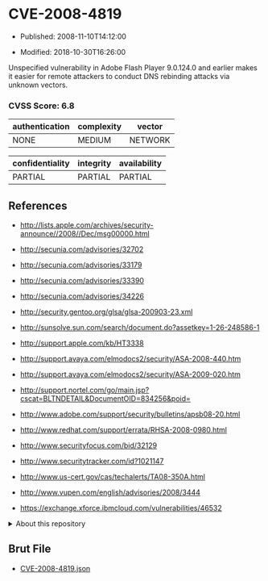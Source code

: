 # CVE-2008-4819

- Published: 2008-11-10T14:12:00

- Modified: 2018-10-30T16:26:00

Unspecified vulnerability in Adobe Flash Player 9.0.124.0 and earlier makes it easier for remote attackers to conduct DNS rebinding attacks via unknown vectors.

### CVSS Score: **6.8**

| authentication | complexity | vector |
| --- | --- | --- |
| NONE | MEDIUM | NETWORK |

| confidentiality | integrity | availability |
| --- | --- | --- |
| PARTIAL | PARTIAL | PARTIAL |

## References

* http://lists.apple.com/archives/security-announce//2008//Dec/msg00000.html

* http://secunia.com/advisories/32702

* http://secunia.com/advisories/33179

* http://secunia.com/advisories/33390

* http://secunia.com/advisories/34226

* http://security.gentoo.org/glsa/glsa-200903-23.xml

* http://sunsolve.sun.com/search/document.do?assetkey=1-26-248586-1

* http://support.apple.com/kb/HT3338

* http://support.avaya.com/elmodocs2/security/ASA-2008-440.htm

* http://support.avaya.com/elmodocs2/security/ASA-2009-020.htm

* http://support.nortel.com/go/main.jsp?cscat=BLTNDETAIL&DocumentOID=834256&poid=

* http://www.adobe.com/support/security/bulletins/apsb08-20.html

* http://www.redhat.com/support/errata/RHSA-2008-0980.html

* http://www.securityfocus.com/bid/32129

* http://www.securitytracker.com/id?1021147

* http://www.us-cert.gov/cas/techalerts/TA08-350A.html

* http://www.vupen.com/english/advisories/2008/3444

* https://exchange.xforce.ibmcloud.com/vulnerabilities/46532

<details>
<summary>About this repository</summary> 

  This repository is part of the project [Live Hack CVE](https://github.com/Live-Hack-CVE). Main website can be found [www.live-hack.org](https://www.live-hack.org) 
  
  Made by [Sn0wAlice](https://github.com/Sn0wAlice) for the people that care about security and need to have a feed of the latest CVEs. Hope you enjoy it, don't forget to star the repo and follow me on [Twitter](https://twitter.com/Sn0wAlice) and [Github](https://github.com/Sn0wAlice). And that is my [personnal website](https://www.alice-snow.me/)

  - [Home Page](https://github.com/Live-Hack-CVE)
  - [Framework](https://github.com/Live-Hack-CVE/cve-framework)
  - [CVE database](https://github.com/Live-Hack-CVE/full_database)
  - [Changelog](https://github.com/Live-Hack-CVE/Changelog)
</details>

## Brut File

* [CVE-2008-4819.json](https://raw.githubusercontent.com/Live-Hack-CVE/full_database/main/cves/2008/CVE-2008-4819.json)

